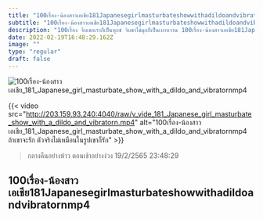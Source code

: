 ```yaml
---
title: "100เรื่อง-น้องสาวเอเชีย181Japanesegirlmasturbateshowwithadildoandvibratornmp4"
subtitle: "100เรื่อง-น้องสาวเอเชีย181Japanesegirlmasturbateshowwithadildoandvibratornmp4 ที่บ้านมันรก เพราะอั๊วชอบลื้อ"
description: "100เรื่อง จีบเธอเราก็เป็นทุกข์ จิบชาไข่มุกก็เป็นเบาหวาน 100เรื่อง-น้องสาวเอเชีย181Japanesegirlmasturbateshowwithadildoandvibratornmp4 19/2/2565 23:48:29"
date: 2022-02-19T16:48:29.162Z
image: ""
type: "regular"
draft: false
---
```


![100เรื่อง-น้องสาวเอเชีย_181_Japanese_girl_masturbate_show_with_a_dildo_and_vibratornmp4](http://203.159.93.240:4040/raw/v_vide_181_Japanese_girl_masturbate_show_with_a_dildo_and_vibratorn.jpg)

{{< video src="http://203.159.93.240:4040/raw/v_vide_181_Japanese_girl_masturbate_show_with_a_dildo_and_vibratorn.mp4" alt="100เรื่อง-น้องสาวเอเชีย_181_Japanese_girl_masturbate_show_with_a_dildo_and_vibratornmp4 ถ้าเขาจะรัก ตัวจริงไม่เหมือนในรูปเขาก็รัก" >}}


> กลางคืนอย่างห้าว ตอนเช้าอย่างง่วง 19/2/2565 23:48:29

## 100เรื่อง-น้องสาวเอเชีย181Japanesegirlmasturbateshowwithadildoandvibratornmp4

